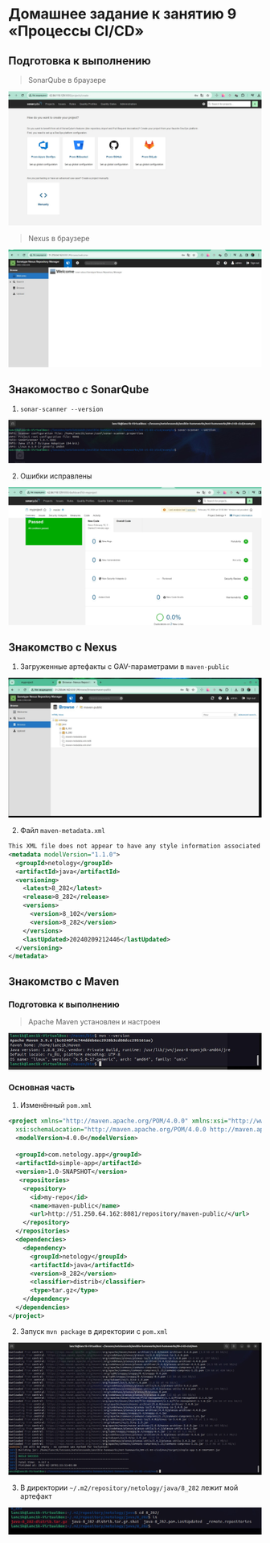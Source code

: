 # Домашнее задание к занятию 9 «Процессы CI/CD»

## Подготовка к выполнению

> SonarQube в браузере

![Скриншот](./images/sonarqube.jpg)

> Nexus в браузере

![Скриншот](./images/nexus.jpg)

## Знакомоство с SonarQube

1.  `sonar-scanner --version`

![Скриншот](./images/sonar_version.jpg)

2.  Ошибки исправлены

![Скриншот](./images/fix_error_sonar.jpg)

## Знакомство с Nexus

1. Загруженные артефакты с GAV-параметрами в `maven-public`

![Скриншот](./images/maven_public.jpg)

2. Файл `maven-metadata.xml`

```xml
This XML file does not appear to have any style information associated with it. The document tree is shown below.
<metadata modelVersion="1.1.0">
  <groupId>netology</groupId>
  <artifactId>java</artifactId>
  <versioning>
    <latest>8_282</latest>
    <release>8_282</release>
    <versions>
      <version>8_102</version>
      <version>8_282</version>
    </versions>
    <lastUpdated>20240209212446</lastUpdated>
  </versioning>
</metadata>
```
## Знакомство с Maven

### Подготовка к выполнению

> Apache Maven установлен и настроен

![Скриншот](./images/maven_install.jpg)

### Основная часть

1. Изменённый `pom.xml`

```xml
<project xmlns="http://maven.apache.org/POM/4.0.0" xmlns:xsi="http://www.w3.org/2001/XMLSchema-instance"
  xsi:schemaLocation="http://maven.apache.org/POM/4.0.0 http://maven.apache.org/xsd/maven-4.0.0.xsd">
  <modelVersion>4.0.0</modelVersion>
 
  <groupId>com.netology.app</groupId>
  <artifactId>simple-app</artifactId>
  <version>1.0-SNAPSHOT</version>
   <repositories>
    <repository>
      <id>my-repo</id>
      <name>maven-public</name>
      <url>http://51.250.64.162:8081/repository/maven-public/</url>
    </repository>
  </repositories>
  <dependencies>
    <dependency>
      <groupId>netology</groupId>
      <artifactId>java</artifactId>
      <version>8_282</version>
      <classifier>distrib</classifier>
      <type>tar.gz</type>
    </dependency>
  </dependencies>
</project>
```

2. Запуск `mvn package` в директории с `pom.xml`

![Скриншот](./images/mvn_build.jpg)

3. В директории `~/.m2/repository/netology/java/8_282` лежит мой артефакт

![Скриншот](./images/artefact.jpg)